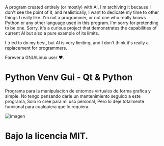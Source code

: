 A program created entirely (or mostly) with AI, I'm archiving it because I don't see the point of it, and realistically, I want to dedicate my time to other things I really like. I'm not a programmer, or not one who really knows Python or any other language used in this program. I'm sorry for pretending to be one. Sorry, it's a curious project that demonstrates the capabilities of current AI but also a pure example of its limits.

I tried to do my best, but AI is very limiting, and I don't think it's really a replacement for programmers.

Forever a GNU/Linux user ♥️.

# Python Venv Gui - Qt & Python
Programa para la manipulacion de entornos virtuales de forma grafica y simple.
No tengo pensando darle un mantenimiento seguido a este programa, 
Solo lo cree para mi uso personal, Pero lo deje totalmente 
funcional para cualquiera que lo requiera.

![imagen](https://github.com/user-attachments/assets/69058748-b894-4caf-bc60-456a9274592e)

# Bajo la licencia MIT.
